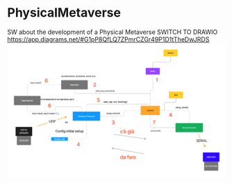 # PhysicalMetaverse
SW about the development of a Physical Metaverse
SWITCH TO DRAWIO https://app.diagrams.net/#G1pP8QfLQ7ZPmrCZGr49P1D1tTheDwJRDS
[![GitHub Logo](RobotRaspberry.png)](https://www.figma.com/file/SAjLXh5r6vshrb946Us4zP/RobotRaspberry?type=whiteboard&t=M4nzelZkb8Vj2T2W-1)
